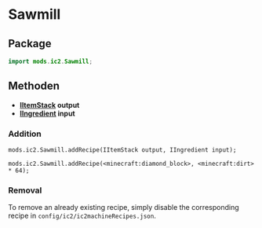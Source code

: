 # Sawmill

## Package

```java
import mods.ic2.Sawmill;
```

## Methoden

- **[IItemStack](/Vanilla/Items/IItemStack/) output**
- **[IIngredient](/Vanilla/Variable_Types/IIngredient/) input**

### Addition

```zenscript
mods.ic2.Sawmill.addRecipe(IItemStack output, IIngredient input);

mods.ic2.Sawmill.addRecipe(<minecraft:diamond_block>, <minecraft:dirt> * 64);
```

### Removal

To remove an already existing recipe, simply disable the corresponding recipe in `config/ic2/ic2machineRecipes.json`.